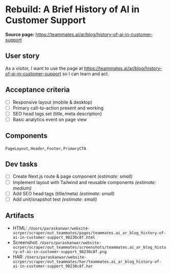 # Rebuild: A Brief History of AI in Customer Support

**Source page:** https://teammates.ai/ar/blog/history-of-ai-in-customer-support

## User story
As a visitor, I want to use the page at https://teammates.ai/ar/blog/history-of-ai-in-customer-support so I can learn and act.

## Acceptance criteria
- [ ] Responsive layout (mobile & desktop)
- [ ] Primary call-to-action present and working
- [ ] SEO head tags set (title, meta description)
- [ ] Basic analytics event on page view

## Components
`PageLayout`, `Header`, `Footer`, `PrimaryCTA`

## Dev tasks
- [ ] Create Next.js route & page component _(estimate: small)_
- [ ] Implement layout with Tailwind and reusable components _(estimate: medium)_
- [ ] Add SEO head tags (title/meta) _(estimate: small)_
- [ ] Add unit/snapshot test _(estimate: small)_

## Artifacts
- HTML: `/Users/paraskanwar/website-scrper/scraper/out_teammates/pages/teammates.ai_ar_blog_history-of-ai-in-customer-support_98230c8f.html`
- Screenshot: `/Users/paraskanwar/website-scrper/scraper/out_teammates/screenshots/teammates.ai_ar_blog_history-of-ai-in-customer-support_98230c8f.png`
- HAR: `/Users/paraskanwar/website-scrper/scraper/out_teammates/har/teammates.ai_ar_blog_history-of-ai-in-customer-support_98230c8f.har`
